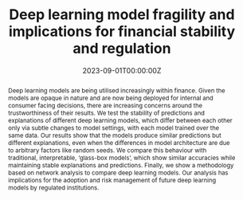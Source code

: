 ---
title: 'Deep learning model fragility and implications for financial stability and regulation'

authors:
- Rishabh Kumar
- Adriano Koshiyama
- admin
- Nigel Kingsman
- Marvin Tewarrie
- Emre Kazim
- Arunita Roy
- Philip Treleaven
- Zac Lovell

date: "2023-09-01T00:00:00Z"
doi: ""

# Schedule page publish date (NOT publication's date).
publishDate: "2023-09-01T00:00:00Z"

# Publication type.
# Accepts a single type but formatted as a YAML list (for Hugo requirements).
# Enter a publication type from the CSL standard.
publication_types: ["article"]

# Publication name and optional abbreviated publication name.
publication: "Bank of England Staff Working Paper"
publication_short: ""

abstract: Deep learning models are being utilised increasingly within finance. Given the models are opaque in nature and are now being deployed for internal and consumer facing decisions, there are increasing concerns around the trustworthiness of their results. We test the stability of predictions and explanations of different deep learning models, which differ between each other only via subtle changes to model settings, with each model trained over the same data. Our results show that the models produce similar predictions but different explanations, even when the differences in model architecture are due to arbitrary factors like random seeds. We compare this behaviour with traditional, interpretable, ‘glass-box models’, which show similar accuracies while maintaining stable explanations and predictions. Finally, we show a methodology based on network analysis to compare deep learning models. Our analysis has implications for the adoption and risk management of future deep learning models by regulated institutions.

# Summary. An optional shortened abstract.
summary: Deep learning models are being utilised increasingly within finance. Given the models are opaque in nature and are now being deployed for internal and consumer facing decisions, there are increasing concerns around the trustworthiness of their results.

tags:
- Deep Learning
- Finance Fragility
featured: false

links:
url_pdf: https://www.bankofengland.co.uk/-/media/boe/files/working-paper/2023/deep-learning-model-fragility-implications-for-financial-stability-regulation.pdf


# Featured image
# To use, add an image named `featured.jpg/png` to your page's folder. 
image:
  caption: 'Image credit: [**Unsplash**](https://unsplash.com/photos/s9CC2SKySJM)'
  focal_point: ""
  preview_only: false
---